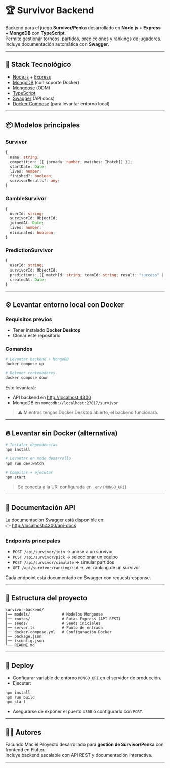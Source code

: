 # 🏆 Survivor Backend

Backend para el juego **Survivor/Penka** desarrollado en **Node.js + Express + MongoDB** con **TypeScript**.  
Permite gestionar torneos, partidos, predicciones y rankings de jugadores.  
Incluye documentación automática con **Swagger**.

---

## 🚀 Stack Tecnológico

- [Node.js](https://nodejs.org/) + [Express](https://expressjs.com/)  
- [MongoDB](https://www.mongodb.com/) (con soporte Docker)  
- [Mongoose](https://mongoosejs.com/) (ODM)  
- [TypeScript](https://www.typescriptlang.org/)  
- [Swagger](https://swagger.io/) (API docs)  
- [Docker Compose](https://docs.docker.com/compose/) (para levantar entorno local)

---

## 📦 Modelos principales

### Survivor
```ts
{
  name: string;
  competition: [{ jornada: number; matches: IMatch[] }];
  startDate: Date;
  lives: number;
  finished?: boolean;
  survivorResults?: any;
}
```

### GambleSurvivor
```ts
{
  userId: string;
  survivorId: ObjectId;
  joinedAt: Date;
  lives: number;
  eliminated: boolean;
}
```

### PredictionSurvivor
```ts
{
  userId: string;
  survivorId: ObjectId;
  predictions: [{ matchId: string; teamId: string; result: "success" | "fail" | "pending" }];
  createdAt: Date;
}
```

---

## ⚙️ Levantar entorno local con Docker

### Requisitos previos
- Tener instalado **Docker Desktop**
- Clonar este repositorio

### Comandos
```bash
# Levantar backend + MongoDB
docker compose up

# Detener contenedores
docker compose down
```

Esto levantará:
- API backend en [http://localhost:4300](http://localhost:4300)  
- MongoDB en `mongodb://localhost:27017/survivor`

> ⚠️ Mientras tengas Docker Desktop abierto, el backend funcionará.

---

## 🔥 Levantar sin Docker (alternativa)

```bash
# Instalar dependencias
npm install

# Levantar en modo desarrollo
npm run dev:watch

# Compilar + ejecutar
npm start
```

> Se conecta a la URI configurada en `.env` (`MONGO_URI`).

---

## 📖 Documentación API

La documentación Swagger está disponible en:  
👉 [http://localhost:4300/api-docs](http://localhost:4300/api-docs)

### Endpoints principales

- `POST /api/survivor/join` → unirse a un survivor  
- `POST /api/survivor/pick` → seleccionar un equipo  
- `POST /api/survivor/simulate` → simular partidos  
- `GET /api/survivor/ranking/:id` → ver ranking de un survivor  

Cada endpoint está documentado en Swagger con request/response.

---

## 📂 Estructura del proyecto

```
survivor-backend/
│── models/              # Modelos Mongoose
│── routes/              # Rutas Express (API REST)
│── seeds/               # Seeds iniciales
│── server.ts            # Punto de entrada
│── docker-compose.yml   # Configuración Docker
│── package.json
│── tsconfig.json
└── README.md
```

---

## 🚀 Deploy

- Configurar variable de entorno `MONGO_URI` en el servidor de producción.  
- Ejecutar:

```bash
npm install
npm run build
npm start
```

- Asegurarse de exponer el puerto `4300` o configurarlo con `PORT`.

---

## 👨‍💻 Autores
Facundo Maciel
Proyecto desarrollado para **gestión de Survivor/Penka** con frontend en Flutter.  
Incluye backend escalable con API REST y documentación interactiva.

---
